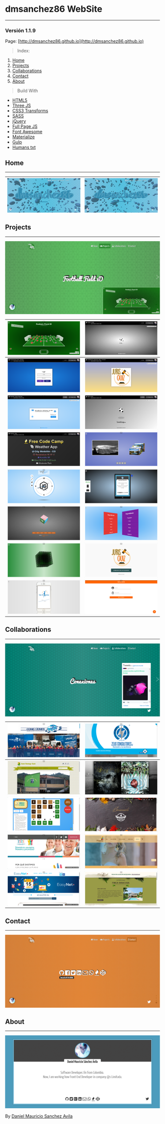 # dmsanchez86 WebSite
***

### Versión 1.1.9

Page: [http://dmsanchez86.github.io](http://dmsanchez86.github.io)

> Index:

<ol>
	<li>
		<a href="#home">Home</a>
	</li>
	<li>
		<a href="#projects">Projects</a>
	</li>
	<li>
		<a href="#collaborations">Collaborations</a>
	</li>
	<li>
		<a href="#contact">Contact</a>
	</li>
	<li>
		<a href="#about">About</a>
	</li>
</ol>

> Build With

* [HTML5](https://developer.mozilla.org/es/docs/HTML/HTML5)
* [Three JS](http://threejs.org)
* [CSS3 Transforms](http://www.css3.info/)
* [SASS](http://sass-lang.com/)
* [jQuery](http://jquery.com)
* [Full Page JS](http://alvarotrigo.com/fullPage/)
* [Font Awesome](http://fontawesome.io/icons/)
* [Materialize](http://materializecss.com)
* [Gulp](http://gulpjs.com/)
* [Humans txt](http://humanstxt.org/)

## Home
***

| [![Home dmsanchez86.github.io](./screens/home.png)](http://dmsanchez86.github.io) | [![Home dmsanchez86.github.io](./screens/home_.png)](http://dmsanchez86.github.io) |
|---|---|

## Projects
***

[![Projects dmsanchez86.github.io](./screens/projects.png)](http://dmsanchez86.github.io/#projects)

| [![Football Field 3D](./screens/projects/footballField.png)](http://dmsanchez86.github.io/Field_3d) | [![Atom Loader](./screens/projects/atomLoader.png)](http://codepen.io/dmsanchez86/full/WxRovR) |
|---|---|
| [![Form Perspective 3D](./screens/projects/formPerspective.png)](http://codepen.io/dmsanchez86/full/dXqJLv) | [![Animation Juris Quiz](./screens/projects/jurisquizAnimation.png)](http://codepen.io/dmsanchez86/full/yJPAqK) |
| [![Quotes Machine](./screens/projects/quotesMachine.png)](http://codepen.io/dmsanchez86/full/xVXjYW)  | [![Ball Loader](./screens/projects/ballLoader.png)](http://codepen.io/dmsanchez86/full/OXjROz) |
| [![Weather App](./screens/projects/weatherApp.png)](http://codepen.io/dmsanchez86/full/bpYXPN/) | [![Perspective Slider](./screens/projects/sliderPerspective.png)](http://dmsanchez86.github.io/Perspective_Slider) |
| [![Interactive Clock](./screens/projects/interactiveClock.png)](http://dmsanchez86.github.io/interactive_clock) | [![Cellphone 3D](./screens/projects/cellphone3D.png)](http://dmsanchez86.github.io/cellphone-3d) |
| [![Cube 3D](./screens/projects/cube3D.png)](http://dmsanchez86.github.io/Cube-3D---CSS3-and-JavaScript) | [![List In 3D](./screens/projects/list3D.png)](http://dmsanchez86.github.io/list_in_3d) |
| [![Geometry Cube 3D](./screens/projects/cubeWireframe.png)](http://dmsanchez86.github.io/cube_3D) | [![Juris Quiz Web](./screens/projects/jurisquizWeb.png)](http://dmsanchez86.github.io/jurisquizWeb) |
| [![Arthritis Web](./screens/projects/arthritisWeb.png)](http://dmsanchez86.github.io/ArthritisWeb) | [![Angular Template](./screens/projects/angularTemplate.png)](http://dmsanchez86.github.io/siema) |

## Collaborations
***

[![Collaborations dmsanchez86.github.io](./screens/collaborations.png)](http://dmsanchez86.github.io/#collaborations)

| [![Conexiones](./screens/collaborations/conexiones.png)](http://conexiones.net.co) | [![Zeus Consultores](./screens/collaborations/zeusConsultores.png)](http://zeusconsultores.com/) |
|---|---|
| [![I.E Santo Domingo Savio](./screens/collaborations/IESantoDomingoSavio.png)](http://www.iesantodomingosavio.edu.co/) | [![Antorcha Films](./screens/collaborations/antorchaFilms.png)](http://atarrayaitinerante.org/ebookapp/index.html) |
| [![Rakim](./screens/collaborations/rakim.org.png)](http://rakin.org/) | [![Buffalo Republic](./screens/collaborations/buffaloRepublic.png)](http://buffalorepublic.menu/) |
| [![Clinica de Artritis Temprana](./screens/collaborations/arthritisHospital.png)](http://clinicadeartritistemprana.com/) | [![Plastilina Verano](./screens/collaborations/plastilinaVerano.png)](http://plastilinaverano.com/) |
| [![EasyNet](./screens/collaborations/easyNet.png)](http://www.easynet.com.co/) | [![Finca y Cafe](./screens/collaborations/fincaYCafe.png)](http://fincaycafe.com/) |

## Contact
***

[![Contact dmsanchez86.github.io](./screens/contact.png)](http://dmsanchez86.github.io/#contact)

## About
***

[![About dmsanchez86.github.io](./screens/about.png)](http://dmsanchez86.github.io/#about)

By [Daniel Mauricio Sanchez Avila](http://twitter.com/dmsanchez86)
